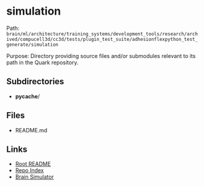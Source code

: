 # simulation

Path: `brain/ml/architecture/training_systems/development_tools/research/archived/compucell3d/cc3d/tests/plugin_test_suite/adhesionflexpython_test_generate/simulation`

Purpose: Directory providing source files and/or submodules relevant to its path in the Quark repository.

## Subdirectories
- __pycache__/

## Files
- README.md

## Links
- [Root README](../../../../../../../../../../../../README.md)
- [Repo Index](../../../../../../../../../../../../repo_index.json)
- [Brain Simulator](../../../../../../../../../../../../brain/architecture/brain_simulator.py)

